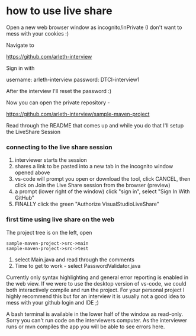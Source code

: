 # how to use live share

Open a new web browser window as incognito/inPrivate (I don't want to mess with your cookies :)

Navigate to

https://github.com/arleth-interview

Sign in with

username: arleth-interview
password: DTCI-interview1

After the interview I'll reset the password :)

Now you can open the private repository -

https://github.com/arleth-interview/sample-maven-project

Read through the README that comes up and while you do that I'll setup the LiveShare Session 

### connecting to the live share session

1) interviewer starts the session
2) shares a link to be pasted into a new tab in the incognito window opened above
3) vs-code will prompt you open or download the tool, click CANCEL, then click on 
    Join the Live Share session from the browser (preview)
4) a prompt (lower right of the window) click "sign in", select "Sign In With GitHub"
5) FINALLY click the green "Authorize VisualStudioLiveShare"

### first time using live share on the web

The project tree is on the left, open

    sample-maven-project->src->main
    sample-maven-project->src->test

1) select Main.java and read through the comments
2) Time to get to work - select PasswordValidator.java

Currently only syntax highlighting and general error reporting is enabled in the web view. If we were to use the desktop version of vs-code, we could both interactively compile and run the project. For your personal project I highly recommend this but for an interview it is usually not a good idea to mess with your github login and IDE ;)

A bash terminal is available in the lower half of the window as read-only. Sorry you can't run code on the interviewers computer. As the interviewer runs or mvn compiles the app you will be able to see errors here.